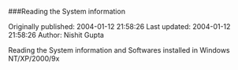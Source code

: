###Reading the System information

Originally published: 2004-01-12 21:58:26
Last updated: 2004-01-12 21:58:26
Author: Nishit Gupta

Reading the System information and Softwares installed in Windows NT/XP/2000/9x